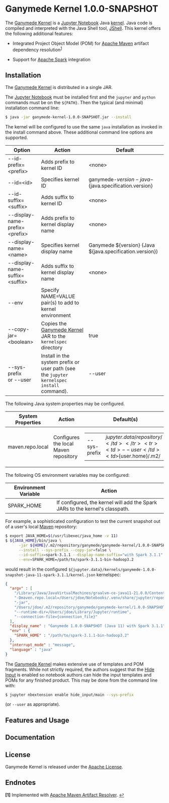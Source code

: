 Ganymede Kernel 1.0.0-SNAPSHOT
==============================

The [Ganymede Kernel] is a [Jupyter Notebook] Java
[kernel](https://jupyter-client.readthedocs.io/en/stable/kernels.html).
Java code is compiled and interpreted with the Java Shell tool, [JShell].
This kernel offers the following additional features:

  * Integrated Project Object Model (POM) for [Apache Maven] artifact
    dependency resolution<sup id="ref1">[1](#endnote1)</sup>

  * Support for [Apache Spark] integration


Installation
------------
The [Ganymede Kernel] is distributed in a single JAR.

The [Jupyter Notebook] must be installed first and the `jupyter` and
`python` commands must be on the `${PATH}`.  Then the typical (and minimal)
installation command line:

```bash
$ java -jar ganymede-kernel-1.0.0-SNAPSHOT.jar --install
```

The kernel will be configured to use the same `java` installation as invoked
in the install command above.  These additional command line options are
supported.

| Option                               | Action                                                                                    | Default                                                  |
| ---                                  | ---                                                                                       | ---                                                      |
| --id-prefix=&lt;prefix&gt;           | Adds prefix to kernel ID                                                                  | &lt;none&gt;                                             |
| --id=&lt;id&gt;                      | Specifies kernel ID                                                                       | ganymede-${version}-java-${java.specification.version}   |
| --id-suffix=&lt;suffix&gt;           | Adds suffix to kernel ID                                                                  | &lt;none&gt;                                             |
| --display-name-prefix=&lt;prefix&gt; | Adds prefix to kernel display name                                                        | &lt;none&gt;                                             |
| --display-name=&lt;name&gt;          | Specifies kernel display name                                                             | Ganymede ${version} (Java ${java.specification.version}) |
| --display-name-suffix=&lt;suffix&gt; | Adds suffix to kernel display name                                                        | &lt;none&gt;                                             |
| --env                                | Specify NAME=VALUE pair(s) to add to kernel environment                                   |                                                          |
| --copy-jar=&lt;boolean&gt;           | Copies the [Ganymede Kernel] JAR to the `kernelspec` directory                            | true                                                     |
| --sys-prefix<br/>or --user           | Install in the system prefix or user path (see the `jupyter kernelspec install` command). | --user                                                   |

The following Java system properties may be configured.

| System Properties | Action                                | Default(s)                                                                                                                          |
| ---               | ---                                   | ---                                                                                                                                 |
| maven.repo.local  | Configures the local Maven repository | <table><tr><td>--sys-prefix</td><td>${jupyter.data}/repository/</td></tr><tr><td>--user</td><td>${user.home}/.m2/</td></tr></table> |

The following OS environment variables may be configured:

| Environment Variable | Action                                                                       |
| ---                  | ---                                                                          |
| SPARK_HOME           | If configured, the kernel will add the Spark JARs to the kernel's classpath. |

For example, a sophisticated configuration to test the current snapshot out
of a user's local [Maven][Apache Maven] repository:

```bash
$ export JAVA_HOME=$(/usr/libexec/java_home -v 11)
$ ${JAVA_HOME}/bin/java \
      -jar ${HOME}/.m2/repository/ganymede/ganymede-kernel/1.0.0-SNAPSHOT/ganymede-kernel-1.0.0-SNAPSHOT.jar \
      --install --sys-prefix --copy-jar=false \
      --id-suffix=spark-3.1.1 --display-name-suffix="with Spark 3.1.1" \
      --env=SPARK_HOME=/path/to/spark-3.1.1-bin-hadoop3.2
```

would result in the configured
`${jupyter.data}/kernels/ganymede-1.0.0-snapshot-java-11-spark-3.1.1/kernel.json`
kernelspec:

```json
{
  "argv" : [
    "/Library/Java/JavaVirtualMachines/graalvm-ce-java11-21.0.0/Contents/Home/bin/java",
    "-Dmaven.repo.local=/Users/jdoe/Notebooks/.venv/share/jupyter/repository",
    "-jar",
    "/Users/jdoe/.m2/repository/ganymede/ganymede-kernel/1.0.0-SNAPSHOT/ganymede-kernel-1.0.0-SNAPSHOT.jar",
    "--runtime-dir=/Users/jdoe/Library/Jupyter/runtime",
    "--connection-file={connection_file}"
  ],
  "display_name" : "Ganymede 1.0.0-SNAPSHOT (Java 11) with Spark 3.1.1",
  "env" : {
    "SPARK_HOME" : "/path/to/spark-3.1.1-bin-hadoop3.2"
  },
  "interrupt_mode" : "message",
  "language" : "java"
}
```

The [Ganymede Kernel] makes extensive use of templates and POM fragments.
While not strictly required, the authors suggest that the
[Hide Input](https://jupyter-contrib-nbextensions.readthedocs.io/en/latest/nbextensions/hide_input/readme.html)
is enabled so notebook authors can hide the input templates and POMs for any
finished product.  This may be done from the command line with:

```bash
$ jupyter nbextension enable hide_input/main --sys-prefix
```

(or `--user` as appropriate).


Features and Usage
------------------


Documentation
-------------


License
-------

Ganymede Kernel is released under the
[Apache License][Apache License, Version 2.0].


Endnotes
--------

<b id="endnote1">[1]</b>
Implemented with [Apache Maven Artifact Resolver].
[↩](#ref1)

[Ganymede Kernel]: https://github.com/allen-ball/ganymede-kernel

[Apache License, Version 2.0]: https://www.apache.org/licenses/LICENSE-2.0

[Apache Maven]: https://maven.apache.org/

[Apache Maven Artifact Resolver]: https://maven.apache.org/resolver/index.html

[Apache Spark]: http://spark.apache.org/

[JShell]: https://docs.oracle.com/en/java/javase/11/docs/api/jdk.jshell/jdk/jshell/JShell.html?is-external=true
[Jupyter Notebook]: https://jupyter-notebook.readthedocs.io/en/stable/index.html
